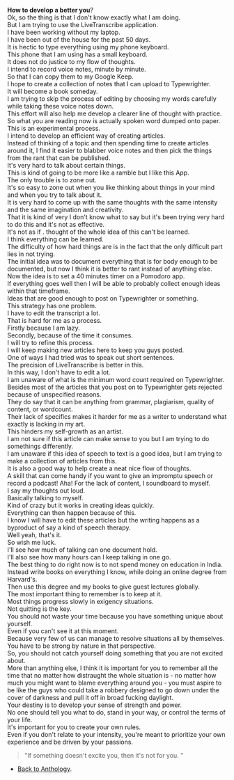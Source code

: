 **How to develop a better you**?  
Ok, so the thing is that I don't know exactly what I am doing.  
But I am trying to use the LiveTranscribe application.  
I have been working without my laptop.  
I have been out of the house for the past 50 days.  
It is hectic to type everything using my phone keyboard.  
This phone that I am using has a small keyboard.  
It does not do justice to my flow of thoughts.  
I intend to record voice notes, minute by minute.  
So that I can copy them to my Google Keep.  
I hope to create a collection of notes that I can upload to Typewrighter.  
It will become a book someday.  
I am trying to skip the process of editing by choosing my words carefully while taking these voice notes down.  
This effort will also help me develop a clearer line of thought with practice.  
So what you are reading now is actually spoken word dumped onto paper.  
This is an experimental process.  
I intend to develop an efficient way of creating articles.  
Instead of thinking of a topic and then spending time to create articles around it, I find it easier to blabber voice notes and then pick the things from the rant that can be published.  
It's very hard to talk about certain things.  
This is kind of going to be more like a ramble but I like this App.  
The only trouble is to zone out.  
It's so easy to zone out when you like thinking about things in your mind and when you try to talk about it.  
It is very hard to come up with the same thoughts with the same intensity and the same imagination and creativity.  
That it is kind of very I don't know what to say but it's been trying very hard to do this and it's not as effective.  
It's not as if .  thought of the whole idea of this can't be learned.  
I think everything can be learned.  
The difficulty of how hard things are is in the fact that the only difficult part lies in not trying.  
The initial idea was to document everything that is for body enough to be documented, but now I think it is better to rant instead of anything else.  
Now the idea is to set a 40 minutes timer on a Pomodoro app.  
If everything goes well then I will be able to probably collect enough ideas within that timeframe.  
Ideas that are good enough to post on Typewrighter or something.  
This strategy has one problem.  
I have to edit the transcript a lot.  
That is hard for me as a process.  
Firstly because I am lazy.  
Secondly, because of the time it consumes.  
I will try to refine this process.  
I will keep making new articles here to keep you guys posted.  
One of ways I had tried was to speak out short sentences.  
The precision of LiveTranscribe is better in this.  
In this way, I don't have to edit a lot.  
I am unaware of what is the minimum word count required on Typewrighter.  
Besides most of the articles that you post on to Typewrighter gets rejected because of unspecified reasons.  
They do say that it can be anything from grammar, plagiarism, quality of content, or wordcount.  
Their lack of specifics makes it harder for me as a writer to understand what exactly is lacking in my art.  
This hinders my self-growth as an artist.  
I am not sure if this article can make sense to you but I am trying to do somethings differently.  
I am unaware if this idea of speech to text is a good idea, but I am trying to make a collection of articles from this.  
It is also a good way to help create a neat nice flow of thoughts.  
A skill that can come handy if you want to give an impromptu speech or record a podcast! Aha! For the lack of content, I soundboard to myself.  
I say my thoughts out loud.  
Basically talking to myself.  
Kind of crazy but it works in creating ideas quickly.  
Everything can then happen because of this.  
I know I will have to edit these articles but the writing happens as a byproduct of say a kind of speech therapy.  
Well yeah, that's it.  
So wish me luck.  
I'll see how much of talking can one document hold.  
I'll also see how many hours can I keep talking in one go.  
The best thing to do right now is to not spend money on education in India.  
Instead write books on everything I know, while doing an online degree from Harvard's.  
Then use this degree and my books to give guest lectures globally.  
The most important thing to remember is to keep at it.  
Most things progress slowly in exigency situations.  
Not quitting is the key.  
You should not waste your time because you have something unique about yourself.  
Even if you can't see it at this moment.  
Because very few of us can manage to resolve situations all by themselves.  
You have to be strong by nature in that perspective.  
So, you should not catch yourself doing something that you are not excited about.  
More than anything else, I think it is important for you to remember all the time that no matter how distraught the whole situation is - no matter how much you might want to blame everything around you - you must aspire to be like the guys who could take a robbery designed to go down under the cover of darkness and pull it off in broad fucking daylight.  
Your destiny is to develop your sense of strength and power.  
No one should tell you what to do, stand in your way, or control the terms of your life.  
It's important for you to create your own rules.  
Even if you don't relate to your intensity, you're meant to prioritize your own experience and be driven by your passions.  
> "If something doesn't excite you, then it's not for you.  "

- <a href="https://kushalsamant.github.io/anthology.html">Back to Anthology</a>.  